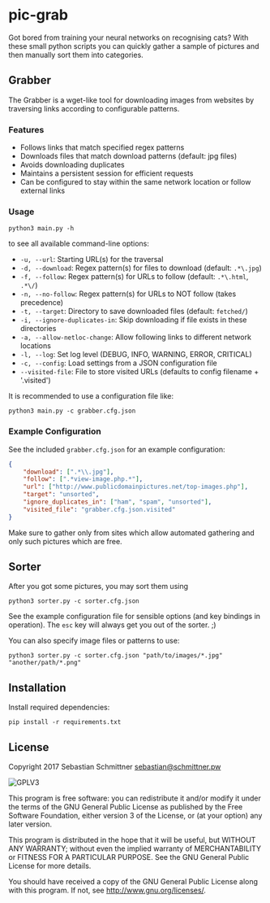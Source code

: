 # pic-grab
Got bored from training your neural networks on recognising cats?
With these small python scripts you can quickly gather a sample of pictures and then manually sort them into categories.

## Grabber
The Grabber is a wget-like tool for downloading images from websites by traversing links according to configurable patterns.

### Features
- Follows links that match specified regex patterns
- Downloads files that match download patterns (default: jpg files)
- Avoids downloading duplicates
- Maintains a persistent session for efficient requests
- Can be configured to stay within the same network location or follow external links

### Usage
```
python3 main.py -h
```
to see all available command-line options:

- `-u, --url`: Starting URL(s) for the traversal
- `-d, --download`: Regex pattern(s) for files to download (default: `.*\.jpg`)
- `-f, --follow`: Regex pattern(s) for URLs to follow (default: `.*\.html`, `.*\/`)
- `-n, --no-follow`: Regex pattern(s) for URLs to NOT follow (takes precedence)
- `-t, --target`: Directory to save downloaded files (default: `fetched/`)
- `-i, --ignore-duplicates-in`: Skip downloading if file exists in these directories
- `-a, --allow-netloc-change`: Allow following links to different network locations
- `-l, --log`: Set log level (DEBUG, INFO, WARNING, ERROR, CRITICAL)
- `-c, --config`: Load settings from a JSON configuration file
- `--visited-file`: File to store visited URLs (defaults to config filename + '.visited')

It is recommended to use a configuration file like:
```
python3 main.py -c grabber.cfg.json
```

### Example Configuration
See the included `grabber.cfg.json` for an example configuration:
```json
{
    "download": [".*\\.jpg"],
    "follow": [".*view-image.php.*"],
    "url": ["http://www.publicdomainpictures.net/top-images.php"],
    "target": "unsorted",
    "ignore_duplicates_in": ["ham", "spam", "unsorted"],
    "visited_file": "grabber.cfg.json.visited"
}
```

Make sure to gather only from sites which allow automated gathering and only such pictures which are free.

## Sorter
After you got some pictures, you may sort them using
```
python3 sorter.py -c sorter.cfg.json
```
See the example configuration file for sensible options (and key bindings in operation). The `esc` key will always get you out of the sorter. ;)

You can also specify image files or patterns to use:
```
python3 sorter.py -c sorter.cfg.json "path/to/images/*.jpg" "another/path/*.png"
```

## Installation
Install required dependencies:
```
pip install -r requirements.txt
```

## License

Copyright 2017 Sebastian Schmittner <sebastian@schmittner.pw>

<img alt="GPLV3" style="border-width:0" src="http://www.gnu.org/graphics/gplv3-127x51.png" /><br />

This program is free software: you can redistribute it and/or modify
it under the terms of the GNU General Public License as published by
the Free Software Foundation, either version 3 of the License, or
(at your option) any later version.

This program is distributed in the hope that it will be useful,
but WITHOUT ANY WARRANTY; without even the implied warranty of
MERCHANTABILITY or FITNESS FOR A PARTICULAR PURPOSE.  See the
GNU General Public License for more details.

You should have received a copy of the GNU General Public License
along with this program.  If not, see <http://www.gnu.org/licenses/>.
